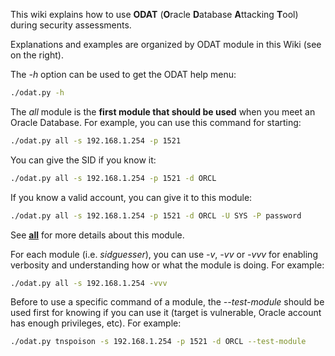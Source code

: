 This wiki explains how to use __ODAT__ (**O**racle **D**atabase **A**ttacking **T**ool) during security assessments.

Explanations and examples are organized by ODAT module in this Wiki (see on the right).

The _-h_ option can be used to get the ODAT help menu:
```bash
./odat.py -h
```

The _all_ module is the __first module that should be used__ when you meet an Oracle Database.
For example, you can use this command for starting:
```bash
./odat.py all -s 192.168.1.254 -p 1521
```

You can give the SID if you know it:
```bash
./odat.py all -s 192.168.1.254 -p 1521 -d ORCL
```

If you know a valid account, you can give it to this module:
```bash
./odat.py all -s 192.168.1.254 -p 1521 -d ORCL -U SYS -P password
```

See [**all**](https://github.com/quentinhardy/odat/wiki/all) for more details about this module.

For each module (i.e. _sidguesser_), you can use _-v_, _-vv_ or _-vvv_ for enabling verbosity and understanding how or what the module is doing.  For example:
```bash
./odat.py all -s 192.168.1.254 -vvv
```

Before to use a specific command of a module, the _--test-module_ should be used first for knowing if you can use it (target is vulnerable, Oracle account has enough privileges, etc). For example:
```bash
./odat.py tnspoison -s 192.168.1.254 -p 1521 -d ORCL --test-module
```
